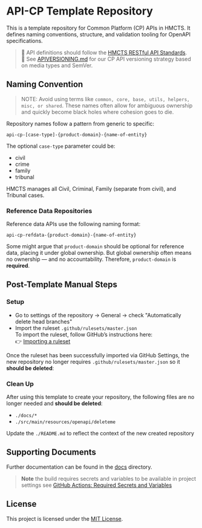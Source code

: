 # API-CP Template Repository

This is a template repository for Common Platform (CP) APIs in HMCTS. It defines naming conventions, structure, and validation tooling for OpenAPI specifications.

> 🔗 API definitions should follow the [HMCTS RESTful API Standards](https://hmcts.github.io/restful-api-standards/).  
> 📘 See [APIVERSIONING.md](./docs/API-VERSIONING-STRATEGY.md) for our CP API versioning strategy based on media types and SemVer.

## Naming Convention

> NOTE: Avoid using terms like `common, core, base, utils, helpers, misc, or shared`.
> These names often allow for ambiguous ownership and quickly become black holes where cohesion goes to die.

Repository names follow a pattern from generic to specific:

```
api-cp-[case-type]-{product-domain}-{name-of-entity}
```
The optional `case-type` parameter could be:

* civil 
* crime 
* family 
* tribunal

HMCTS manages all Civil, Criminal, Family (separate from civil), and Tribunal cases.

### Reference Data Repositories

Reference data APIs use the following naming format:

```
api-cp-refdata-{product-domain}-{name-of-entity}
```
Some might argue that `product-domain` should be optional for reference data, placing it under global ownership. But global ownership often means no ownership — and no accountability. Therefore, `product-domain` is **required**.

## Post-Template Manual Steps

### Setup

* Go to settings of the repository -> General -> check "Automatically delete head branches"
* Import the ruleset `.github/rulesets/master.json`  
  To import the ruleset, follow GitHub’s instructions here:  
  👉 [Importing a ruleset](https://docs.github.com/en/repositories/configuring-branches-and-merges-in-your-repository/managing-rulesets/managing-rulesets-for-a-repository#importing-a-ruleset)
  
Once the ruleset has been successfully imported via GitHub Settings, the new repository no longer requires `.github/rulesets/master.json` so it **should be deleted**:

### Clean Up

After using this template to create your repository, the following files are no longer needed and **should be deleted**:

- `./docs/*`
- `./src/main/resources/openapi/deleteme`

Update the `./README.md` to reflect the context of the new created repository

## Supporting Documents

Further documentation can be found in the [docs](./docs) directory.

> **Note** the build requires secrets and variables to be available in project settings see [GitHub Actions: Required Secrets and Variables](./docs/GITHUB-ACTIONS.md)

## License

This project is licensed under the [MIT License](LICENSE).

